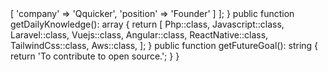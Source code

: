 <?php

namespace imemix;

class About extends Me
{
    public function getCurrentWorkplace(): array
    {
        return [
            'workplace' => [
                'company' => 'Qquicker',
                'position' => 'Founder'         
            ]
        ];
    }

    public function getDailyKnowledge(): array
    {
        return [
            Php::class,
            Javascript::class,
            Laravel::class,
            Vuejs::class,
            Angular::class,
            ReactNative::class,
            TailwindCss::class,
            Aws::class,
        ];
    }

    public function getFutureGoal(): string
    {
        return 'To contribute to open source.';
    }
}
